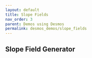 ```yaml
---
layout: default
title: Slope Fields
nav_order: 3
parent: Demos using Desmos
permalink: desmos_demos/slope_fields
---
```


## Slope Field Generator




